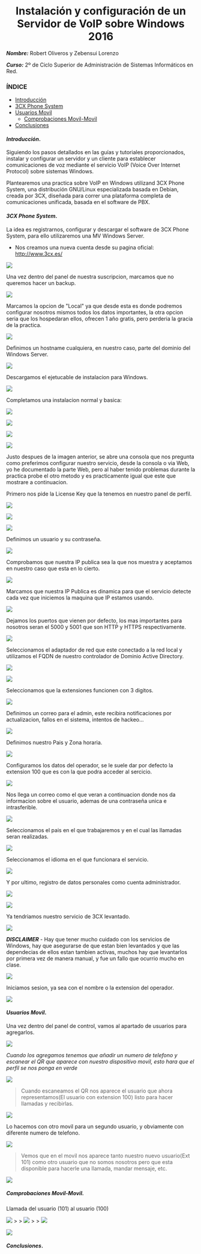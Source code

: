 <center>

# Instalación y configuración de un Servidor de VoIP sobre Windows 2016


</center>

***Nombre:*** Robert Oliveros y Zebensui Lorenzo

***Curso:*** 2º de Ciclo Superior de Administración de Sistemas Informáticos en Red.

### ÍNDICE

+ [Introducción](#id1)
+ [3CX Phone System](#id2)
+ [Usuarios Movil](#id3)
  + [Comprobaciones Movil-Movil](#id3.1)
+ [Conclusiones](#id5)


#### ***Introducción***. <a name="id1"></a>

Siguiendo los pasos detallados en las guías y tutoriales proporcionados, instalar y
configurar un servidor y un cliente para establecer comunicaciones de voz mediante el
servicio VoIP (Voice Over Internet Protocol) sobre sistemas Windows.

Plantearemos una practica sobre VoIP en Windows utilizand 3CX Phone System, una distribución GNU/Linux especializada basada en Debian, creada por 3CX, diseñada para correr una plataforma completa de comunicaciones unificada, basada en el software de PBX.

#### ***3CX Phone System***. <a name="id2"></a>

La idea es registrarnos, configurar y descargar el software de 3CX Phone System, para ello utilizaremos una MV Windows Server.

- Nos creamos una nueva cuenta desde su pagina oficial: http://www.3cx.es/

![](img/001.png)

Una vez dentro del panel de nuestra suscripcion, marcamos que no queremos hacer un backup.

![](img/002.png)

Marcamos la opcion de "Local" ya que desde esta es donde podremos configurar nosotros mismos todos los datos importantes, la otra opcion seria que los hospedaran ellos, ofrecen 1 año gratis, pero perderia la gracia de la practica.

![](img/003.png)

Definimos un hostname cualquiera, en nuestro caso, parte del dominio del Windows Server.

![](img/004.png)

Descargamos el ejetucable de instalacion para Windows.

![](img/005.png)

Completamos una instalacion normal y basica:

![](img/006.png)

![](img/007.png)

![](img/008.png)

![](img/009.png)

Justo despues de la imagen anterior, se abre una consola que nos pregunta como preferimos configurar nuestro servicio, desde la consola o via Web, yo he documentado la parte Web, pero al haber tenido problemas durante la practica probe el otro metodo y es practicamente igual que este que mostrare a continuacion.

Primero nos pide la License Key que la tenemos en nuestro panel de perfil.

![](img/010.png)

![](img/011.png)

![](img/012.png)

Definimos un usuario y su contraseña.

![](img/013.png)

Comprobamos que nuestra IP publica sea la que nos muestra y aceptamos en nuestro caso que esta en lo cierto.

![](img/014.png)

Marcamos que nuestra IP Publica es dinamica para que el servicio detecte cada vez que iniciemos la maquina que IP estamos usando.

![](img/015.png)

Dejamos los puertos que vienen por defecto, los mas importantes para nosotros seran el 5000 y 5001 que son HTTP y HTTPS respectivamente.

![](img/016.png)

Seleccionamos el adaptador de red que este conectado a la red local y utilizamos el FQDN de nuestro controlador de Dominio Active Directory.

![](img/017.png)

![](img/018.png)

Seleccionamos que la extensiones funcionen con 3 digitos.

![](img/019.png)

Definimos un correo para el admin, este recibira notificaciones por actualizacion, fallos en el sistema, intentos de hackeo...

![](img/020.png)

Definimos nuestro Pais y Zona horaria.

![](img/021.png)

Configuramos los datos del operador, se le suele dar por defecto la extension 100 que es con la que podra acceder al sercicio.

![](img/022.png)

Nos llega un correo como el que veran a continuacion donde nos da informacion sobre el usuario, ademas de una contraseña unica e intrasferible.

![](img/036.png)

Seleccionamos el pais en el que trabajaremos y en el cual las llamadas seran realizadas.

![](img/023.png)

Seleccionamos el idioma en el que funcionara el servicio.

![](img/024.png)

Y por ultimo, registro de datos personales como cuenta administrador.

![](img/025.png)

![](img/026.png)

Ya tendriamos nuestro servicio de 3CX levantado.

![](img/027.png)

***DISCLAIMER*** - Hay que tener mucho cuidado con los servicios de Windows, hay que asegurarse de que estan bien levantados y que las dependecias de ellos estan tambien activas, muchos hay que levantarlos por primera vez de manera manual, y fue un fallo que ocurrio mucho en clase.

![](img/029.png)

Iniciamos sesion, ya sea con el nombre o la extension del operador.

![](img/028.png)

#### ***Usuarios Movil***. <a name="id3"></a>

Una vez dentro del panel de control, vamos al apartado de usuarios para agregarlos.

![](img/030.png)

*Cuando los agregamos tenemos que añadir un numero de telefono y escanear el QR que aparece con nuestro dispositivo movil, esto hara que el perfil se nos ponga en verde*

![](img/037.png)
> Cuando escaneamos el QR nos aparece el usuario que ahora representamos(El usuario con extension 100) listo para hacer llamadas y recibirlas.

![](img/031.png)

Lo hacemos con otro movil para un segundo usuario, y obviamente con diferente numero de telefono.

![](img/038.png)
> Vemos que en el movil nos aparece tanto nuestro nuevo usuario(Ext 101) como otro usuario que no somos nosotros pero que esta disponible para hacerle una llamada, mandar mensaje, etc.

![](img/032.png)

##### ***Comprobaciones Movil-Movil***. <a name="id3.1"></a>

Llamada del usuario (101) al usuario (100)

![](img/039.png)    > >     ![](img/040.png)   > > ![](img/041.png)     







![](img/042.png)








#### ***Conclusiones***. <a name="id5"></a>
